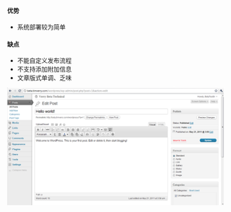 #### 优势

- 系统部署较为简单

#### 缺点

- 不能自定义发布流程
- 不支持添加附加信息
- 文章版式单调、乏味

![独立搜索](/assets/img/step3_2.png)
